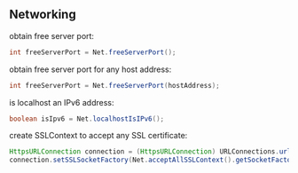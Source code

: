 ## Networking

obtain free server port:
   
```java
int freeServerPort = Net.freeServerPort();
```

obtain free server port for any host address:

```java
int freeServerPort = Net.freeServerPort(hostAddress);
```

is localhost an IPv6 address:

```java
boolean isIpv6 = Net.localhostIsIPv6();
```

                              
create SSLContext to accept any SSL certificate:

```java
HttpsURLConnection connection = (HttpsURLConnection) URLConnections.urlConnectionOf(httpsUrl);
connection.setSSLSocketFactory(Net.acceptAllSSLContext().getSocketFactory());
```